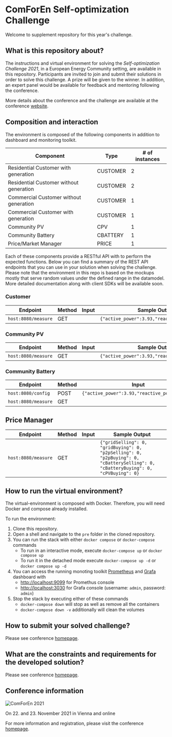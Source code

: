 # ComForEn Self-optimization Challenge

Welcome to supplement repository for this year's challenge.

## What is this repository about?

The instructions and virtual environment for solving the *Self-optimization Challenge 2021*, in a European Energy Community setting, are available in this repository. Participants are invited to join and submit their solutions in order to solve this challenge. A prize will be given to the winner. In addition, an expert panel would be available for feedback and mentoring following the conference.

More details about the conference and the challenge are available at the conference [website](http://www.comforen.org).

## Composition and interaction

The environment is composed of the following components in addition to dashboard and monitoring toolkit.

|                Component                |   Type   | # of instances |
| --------------------------------------- | -------- | -------------- |
| Residential Customer with generation    | CUSTOMER | 2              |
| Residential Customer without generation | CUSTOMER | 2              |
| Commercial Customer without generation     | CUSTOMER | 1              |
| Commercial Customer with generation     | CUSTOMER | 1              |
| Community PV                            | CPV      | 1              |
| Community Battery                       | CBATTERY | 1              |
| Price/Market Manager                    | PRICE    | 1              |

Each of these components provide a RESTful API with to perform the expected functions. Below you can find a summary of the REST API endpoints that you can use in your solution when solving the challenge. Please note that the environment in this repo is based on the mockups mostly that serve random values under the defined range in the datamodel. More detailed documentation along with client SDKs will be available soon.

### Customer

|      Endpoint       | Method | Input |                 Sample Output                 |
| ------------------- | ------ | ----- | --------------------------------------------- |
| `host:8080/measure` | GET    |       | `{"active_power":3.93,"reactive_power":0.47}` |

### Community PV

|      Endpoint       | Method | Input |                 Sample Output                 |
| ------------------- | ------ | ----- | --------------------------------------------- |
| `host:8080/measure` | GET    |       | `{"active_power":3.93,"reactive_power":0.47}` |

### Community Battery

|      Endpoint       | Method |                     Input                     |                 Sample Output                 |
| ------------------- | ------ | --------------------------------------------- | --------------------------------------------- |
| `host:8080/config`  | POST   | `{"active_power":3.93,"reactive_power":0.47}` | `{"active_power":3.93,"reactive_power":0.47}` |
| `host:8080/measure` | GET    |                                               | `{"active_power":3.93,"reactive_power":0.47}` |

## Price Manager

|      Endpoint       | Method | Input |                                                           Sample Output                                                           |
| ------------------- | ------ | ----- | --------------------------------------------------------------------------------------------------------------------------------- |
| `host:8080/measure` | GET    |       | `{"gridSelling": 0, "gridBuying": 0, "p2pSelling": 0, "p2pBuying": 0, "cBatterySelling": 0, "cBatteryBuying": 0, "cPVBuying": 0}` |

## How to run the virtual environment?

The virtual-environment is composed with Docker. Therefore, you will need Docker and compose already installed.

To run the environment:

1. Clone this repository.
2. Open a shell and navigate to the `pre` folder in the cloned repository.
1. You can run the stack with either `docker compose` or `docker-compose` commands
    * To run in an interactive mode, execute `docker-compose up` or `docker compose up`
    * To run it in the detached mode execute `docker-compose up -d` or `docker compose up -d`
4. You can access the running monoting toolkit [Prometheus](https://prometheus.io/docs/introduction/overview/)  and [Grafa](https://grafana.com/) dashboard with
    * [http://localhost:9099](http://localhost:9099) for Promethus console
    * [http://localhost:3030](http://localhost:3030) for Grafa console (username: `admin`, password: `admin`)
3. Stop the stack by executing either of these commands
    * `docker-compose down` will stop as well as remove all the containers
    * `docker-compose down -v` additionally will clean the volumes

## How to submit your solved challenge?

Please see conference [homepage](http://www.comforen.org).

## What are the constraints and requirements for the developed solution?

Please see conference [homepage](http://www.comforen.org).

## Conference information

![ComForEn 2021](http://www.comforen.org/.cm4all/mediadb/ComForEn_2021%20Logo.jpg)

On 22. and 23. November 2021 in Vienna and online

For more information and registration, please visit the conference [homepage](http://www.comforen.org).


